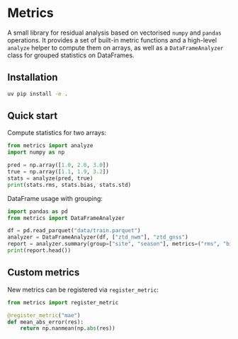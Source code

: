 # Metrics

A small library for residual analysis based on vectorised `numpy` and
`pandas` operations.  It provides a set of built-in metric functions and
a high-level `analyze` helper to compute them on arrays, as well as a
`DataFrameAnalyzer` class for grouped statistics on DataFrames.

## Installation

```bash
uv pip install -e .
```

## Quick start

Compute statistics for two arrays:

```python
from metrics import analyze
import numpy as np

pred = np.array([1.0, 2.0, 3.0])
true = np.array([1.1, 1.9, 3.2])
stats = analyze(pred, true)
print(stats.rms, stats.bias, stats.std)
```

DataFrame usage with grouping:

```python
import pandas as pd
from metrics import DataFrameAnalyzer

df = pd.read_parquet("data/train.parquet")
analyzer = DataFrameAnalyzer(df, ["ztd_nwm"], "ztd_gnss")
report = analyzer.summary(group=["site", "season"], metrics=("rms", "bias", "std"))
print(report.head())
```

## Custom metrics

New metrics can be registered via `register_metric`:

```python
from metrics import register_metric

@register_metric("mae")
def mean_abs_error(res):
    return np.nanmean(np.abs(res))
```

